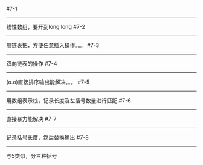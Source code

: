 #7-1
***
线性数组，要开到long long
#7-2
***
用链表把，方便任意插入操作。。。
#7-3
***
双向链表的操作
#7-4
***
(o.o)直接排序输出能解决。。。
#7-5
***
用数组表示栈，记录长度及左括号数量进行匹配
#7-6
***
直接暴力能解决
#7-7
***
记录括号长度，然后替换输出
#7-8
***
与5类似，分三种括号